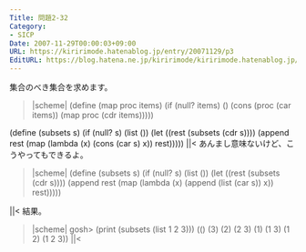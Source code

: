 ```yaml
---
Title: 問題2-32
Category:
- SICP
Date: 2007-11-29T00:00:03+09:00
URL: https://kiririmode.hatenablog.jp/entry/20071129/p3
EditURL: https://blog.hatena.ne.jp/kiririmode/kiririmode.hatenablog.jp/atom/entry/8454420450078216100
---
```



集合のべき集合を求めます。
>|scheme|
(define (map proc items)
  (if (null? items)
      ()
      (cons (proc (car items))
	    (map proc (cdr items)))))

(define (subsets s)
  (if (null? s)
      (list ())
      (let ((rest (subsets (cdr s))))
	(append rest (map (lambda (x) (cons (car s) x)) rest)))))
||<
あんまし意味ないけど、こうやってもできるよ。
>|scheme|
(define (subsets s)
  (if (null? s)
      (list ())
      (let ((rest (subsets (cdr s))))
	(append rest (map (lambda (x) (append (list (car s)) x)) rest)))))

||<
結果。
>|scheme|
gosh> (print (subsets (list 1 2 3)))
(() (3) (2) (2 3) (1) (1 3) (1 2) (1 2 3))
||<
